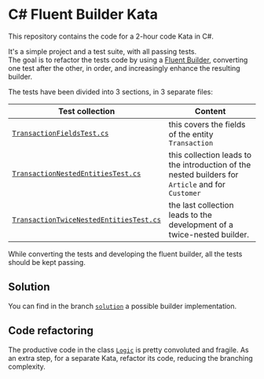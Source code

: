 C# Fluent Builder Kata
============================

This repository contains the code for a 2-hour code Kata in C#.

It's a simple project and a test suite, with all passing tests.<br />
The goal is to refactor the tests code by using a [Fluent Builder](http://arialdomartini.github.io/fluent-builder.html), converting one test after the other, in order, and increasingly enhance the resulting builder.

The tests have been divided into 3 sections, in 3 separate files:


| Test collection                                                                                                                                                           | Content                                                                                           |
| --------------------------------------------------------------------------------------------------------------------------------------------------------------------------- | --------------------------------------------------------------------------------------------------- |
| [`TransactionFieldsTest.cs`](https://github.com/tcpos-learning/fluent-builder-kata/blob/master/FluentBuilderKata.Test/TransactionFieldsTest.cs)                           | this covers the fields of the entity `Transaction`                                                |
| [`TransactionNestedEntitiesTest.cs`](https://github.com/tcpos-learning/fluent-builder-kata/blob/master/FluentBuilderKata.Test/TransactionNestedEntitiesTest.cs)           | this collection leads to the introduction of the nested builders for `Article` and for `Customer` |
| [`TransactionTwiceNestedEntitiesTest.cs`](https://github.com/tcpos-learning/fluent-builder-kata/blob/master/FluentBuilderKata.Test/TransactionTwiceNestedEntitiesTest.cs) | the last collection leads to the development of a twice-nested builder.                           |



While converting the tests and developing the fluent builder, all the tests should be kept passing.


## Solution
You can find in the branch [`solution`](https://github.com/tcpos-learning/fluent-builder-kata/tree/solution) a possible builder implementation.

## Code refactoring
The productive code in the class [`Logic`](https://github.com/tcpos-learning/fluent-builder-kata/blob/master/FluentBuilderKata/Logic.cs) is pretty convoluted and fragile. As an extra step, for a separate Kata, refactor its code, reducing the branching complexity.
